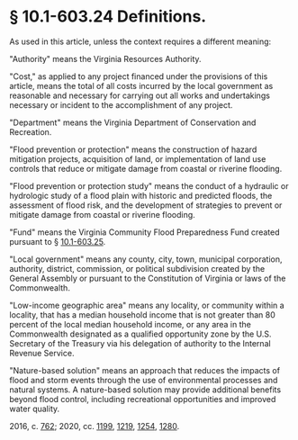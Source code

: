 # § 10.1-603.24 Definitions.

<p>As used in this article, unless the context requires a different meaning:</p><p>"Authority" means the Virginia Resources Authority.</p><p>"Cost," as applied to any project financed under the provisions of this article, means the total of all costs incurred by the local government as reasonable and necessary for carrying out all works and undertakings necessary or incident to the accomplishment of any project.</p><p>"Department" means the Virginia Department of Conservation and Recreation.</p><p>"Flood prevention or protection" means the construction of hazard mitigation projects, acquisition of land, or implementation of land use controls that reduce or mitigate damage from coastal or riverine flooding.</p><p>"Flood prevention or protection study" means the conduct of a hydraulic or hydrologic study of a flood plain with historic and predicted floods, the assessment of flood risk, and the development of strategies to prevent or mitigate damage from coastal or riverine flooding.</p><p>"Fund" means the Virginia Community Flood Preparedness Fund created pursuant to § <a href='/vacode/10.1-603.25/'>10.1-603.25</a>.</p><p>"Local government" means any county, city, town, municipal corporation, authority, district, commission, or political subdivision created by the General Assembly or pursuant to the Constitution of Virginia or laws of the Commonwealth.</p><p>"Low-income geographic area" means any locality, or community within a locality, that has a median household income that is not greater than 80 percent of the local median household income, or any area in the Commonwealth designated as a qualified opportunity zone by the U.S. Secretary of the Treasury via his delegation of authority to the Internal Revenue Service.</p><p>"Nature-based solution" means an approach that reduces the impacts of flood and storm events through the use of environmental processes and natural systems. A nature-based solution may provide additional benefits beyond flood control, including recreational opportunities and improved water quality.</p><p>2016, c. <a href='http://lis.virginia.gov/cgi-bin/legp604.exe?161+ful+CHAP0762'>762</a>; 2020, cc. <a href='http://lis.virginia.gov/cgi-bin/legp604.exe?201+ful+CHAP1199'>1199</a>, <a href='http://lis.virginia.gov/cgi-bin/legp604.exe?201+ful+CHAP1219'>1219</a>, <a href='http://lis.virginia.gov/cgi-bin/legp604.exe?201+ful+CHAP1254'>1254</a>, <a href='http://lis.virginia.gov/cgi-bin/legp604.exe?201+ful+CHAP1280'>1280</a>.</p>